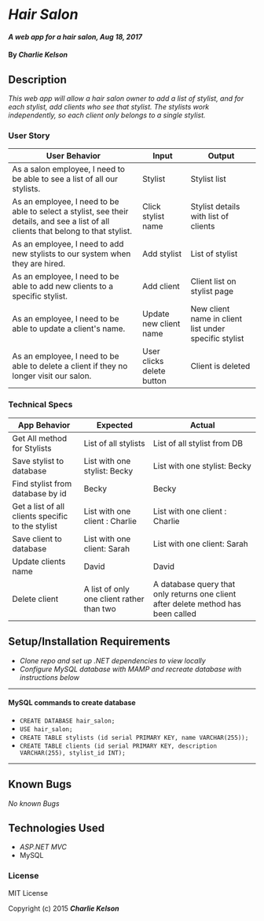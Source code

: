 # _Hair Salon_

#### _A web app for a hair salon, Aug 18, 2017_

#### By _**Charlie Kelson**_

## Description

_This web app will allow a hair salon owner to add a list of stylist, and for each stylist, add clients who see that stylist. The stylists work independently, so each client only belongs to a single stylist._


### User Story

| User Behavior | Input | Output |
|----|----|----|  
| As a salon employee, I need to be able to see a list of all our stylists. | Stylist | Stylist list |
| As an employee, I need to be able to select a stylist, see their details, and see a list of all clients that belong to that stylist. | Click stylist name | Stylist details with list of clients|
| As an employee, I need to add new stylists to our system when they are hired. | Add stylist | List of stylist |
| As an employee, I need to be able to add new clients to a specific stylist. | Add client | Client list on stylist page|
| As an employee, I need to be able to update a client's name. | Update new client name | New client name in client list under specific stylist|
| As an employee, I need to be able to delete a client if they no longer visit our salon. | User clicks delete button| Client is deleted|



### Technical Specs

| App Behavior | Expected | Actual |
|----|----|----|  
|  Get All method for Stylists | List of all stylists | List of all stylist from DB |
|  Save stylist to database|  List with one stylist: Becky  |  List with one stylist: Becky  |
|  Find stylist from database by id|  Becky  |  Becky  |
| Get a list of all clients specific to the stylist | List with one client : Charlie | List with one client : Charlie|
|  Save client to database | List with one client: Sarah | List with one client: Sarah |
|  Update clients name | David | David |
|  Delete client |A list of only one client rather than two | A database query that only returns one client after delete method has been called |


## Setup/Installation Requirements

* _Clone repo and set up .NET dependencies to view locally_
* _Configure MySQL database with MAMP and recreate database with instructions below_
---

#### MySQL commands to create database
- `CREATE DATABASE hair_salon;`
- `USE hair_salon;`
- `CREATE TABLE stylists (id serial PRIMARY KEY, name VARCHAR(255));`
- `CREATE TABLE clients (id serial PRIMARY KEY, description VARCHAR(255), stylist_id INT);`

---

## Known Bugs

_No known Bugs_



## Technologies Used

* _ASP.NET MVC_
* MySQL

### License

MIT License

Copyright (c) 2015 **_Charlie Kelson_**
